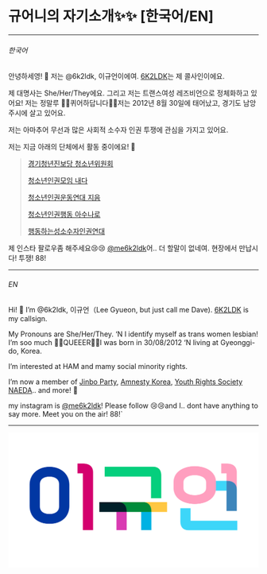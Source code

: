 <!DOCTYPE html><html lang="en-US"> <head> <meta charset="UTF-8"> <meta http-equiv="X-UA-Compatible" content="IE=edge"> <meta name="viewport" content="width=device-width, initial-scale=1">

<h1 id="규어니의-자기소개️️-한국어en">규어니의 자기소개✨️✨️ [한국어/EN]</h1><hr /><h6 id="한국어">한국어</h6><p>안녕하세영! 👋 저는 @6k2ldk, 이규언이에여. <a href="https://qrz.com/db/6k2ldk">6K2LDK</a>는 제 콜사인이에요.</p>
<p>제 대명사는 She/Her/They에요. 그리고 저는 트랜스여성 레즈비언으로 정체화하고 있어요! 저는 정말루 🏳️‍⚧️퀴어하답니다🏳️‍🌈저는 2012년 8월 30일에 태어났고, 경기도 남앙주시에 살고 있어요.</p>
<p>저는 아마추어 무선과 많은 사회적 소수자 인권 투쟁에 관심을 가지고 있어요.</p>
<p>저는 지금 아래의 단체에서 활동 중이에요! 🚩</p><blockquote> <p><a href="https://jinboparty.com">경기청년진보당 청소년위원회</a></p>
<p><a href="https://crsnaeda.kr">청소년인권모임 내다</a></p>
<p><a href="https://yhrjieum.kr">청소년인권운동연대 지음</a></p>
<p><a href="https://asunaro.or.kr">청소년인권행동 아수나로</a></p>
<p><a href="https://lgbtpride.or.kr">행동하는성소수자인권연대</a></p></blockquote>
<p>제 인스타 팔로우좀 해주세요😢😢 <a href="https://instagram.com/me6k2ldk">@me6k2ldk</a>어.. 더 할말이 없네여. 현장에서 만납시다! 투쟁! 88!</p>
<hr />
<h6 id="en">EN</h6><p>Hi! 👋 I’m @6k2ldk, 이규언（Lee Gyueon, but just call me Dave). <a href="https://qrz.com/db/6k2ldk">6K2LDK</a> is my callsign.</p>
<p>My Pronouns are She/Her/They. ‘N I identify myself as trans women lesbian! I’m soo much 🏳️‍⚧️QUEEER🏳️‍🌈I was born in 30/08/2012 ‘N living at Gyeonggi-do, Korea.</p>
<p>I’m interested at HAM and mamy social minority rights.</p>
<p>I’m now a member of <a href="https://jinboparty.com">Jinbo Party</a>, <a href="https://amnesty.or.kr">Amnesty Korea</a>, <a href="https://crsnaeda.kr">Youth Rights Society NAEDA</a>.. and more! 🚩</p>
<p>my instagram is <a href="https&quot;//instagram.com/me6k2ldk">@me6k2ldk</a>! Please follow 😢😢and I.. dont have anything to say more. Meet you on the air! 88!`</p>
<hr />

  ![poster](길벗체.png)
</div> </body></html>
